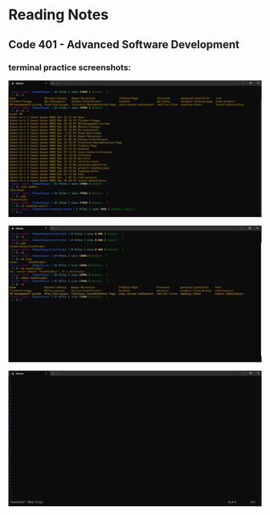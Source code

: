 # Reading Notes

## Code 401 - Advanced Software Development

### terminal practice screenshots:

![image 1](/assets/terminal/1.png)

![image 2](/assets/terminal/2.png)

![image 3](/assets/terminal/3.png)
